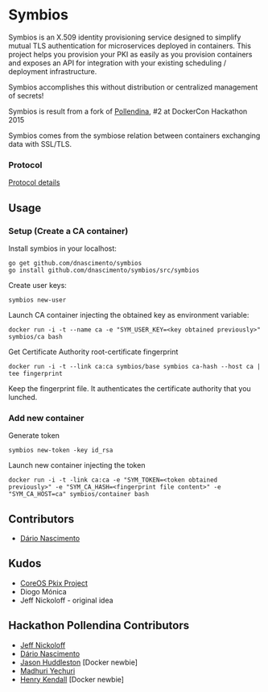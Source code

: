 # Symbios 
Symbios is an X.509 identity provisioning service designed to simplify mutual TLS authentication for microservices deployed in containers. This project helps you provision your PKI as easily as you provision containers and exposes an API for integration with your existing scheduling / deployment infrastructure.

Symbios accomplishes this without distribution or centralized management of secrets!

Symbios is result from a fork of [Pollendina](https://github.com/allingeek/pollendina), #2 at DockerCon Hackathon 2015

Symbios comes from the symbiose relation between containers exchanging data with SSL/TLS.

### Protocol
[Protocol details](https://github.com/dnascimento/symbios/blob/master/doc/protocol.md)

## Usage
### Setup (Create a CA container)
Install symbios in your localhost: 
```
go get github.com/dnascimento/symbios
go install github.com/dnascimento/symbios/src/symbios
```

Create user keys: 

`symbios new-user`

Launch CA container injecting the obtained key as environment variable:
```
docker run -i -t --name ca -e "SYM_USER_KEY=<key obtained previously>" symbios/ca bash
```

Get Certificate Authority root-certificate fingerprint
```
docker run -i -t --link ca:ca symbios/base symbios ca-hash --host ca | tee fingerprint
```

Keep the fingerprint file. It authenticates the certificate authority that you lunched.

### Add new container
Generate token
```
symbios new-token -key id_rsa 
```

Launch new container injecting the token
```
docker run -i -t -link ca:ca -e "SYM_TOKEN=<token obtained previously>" -e "SYM_CA_HASH=<fingerprint file content>" -e "SYM_CA_HOST=ca" symbios/container bash
```


## Contributors
- [Dário Nascimento](https://github.com/dnascimento)

## Kudos
- [CoreOS Pkix Project](https://github.com/coreos/etcd-ca/tree/master/pkix)
- Diogo Mónica
- Jeff Nickoloff - original idea

## Hackathon Pollendina Contributors 

- [Jeff Nickoloff](https://github.com/allingeek)
- [Dário Nascimento](https://github.com/dnascimento)
- [Jason Huddleston](https://github.com/huddlesj) [Docker newbie]
- [Madhuri Yechuri](https://github.com/myechuri)
- [Henry Kendall](https://github.com/hskendall) [Docker newbie]
